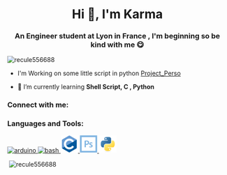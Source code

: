 <h1 align="center">Hi 👋, I'm Karma</h1>
<h3 align="center">An Engineer student at Lyon in France , I'm beginning so be kind with me 😋</h3>

<p align="left"> <img src="https://komarev.com/ghpvc/?username=recule556688&label=Profile%20views&color=0e75b6&style=flat" alt="recule556688" /> </p>

- I'm Working on some little script in python [Project_Perso](https://github.com/recule556688/Projet_Perso)

- 🌱 I’m currently learning **Shell Script, C , Python**

<h3 align="left">Connect with me:</h3>
<p align="left">
</p>

<h3 align="left">Languages and Tools:</h3>
<p align="left"> <a href="https://www.arduino.cc/" target="_blank" rel="noreferrer"> <img src="https://cdn.worldvectorlogo.com/logos/arduino-1.svg" alt="arduino" width="40" height="40"/> </a> <a href="https://www.gnu.org/software/bash/" target="_blank" rel="noreferrer"> <img src="https://www.vectorlogo.zone/logos/gnu_bash/gnu_bash-icon.svg" alt="bash" width="40" height="40"/> </a> <a href="https://www.cprogramming.com/" target="_blank" rel="noreferrer"> <img src="https://raw.githubusercontent.com/devicons/devicon/master/icons/c/c-original.svg" alt="c" width="40" height="40"/> </a> <a href="https://www.photoshop.com/en" target="_blank" rel="noreferrer"> <img src="https://raw.githubusercontent.com/devicons/devicon/master/icons/photoshop/photoshop-line.svg" alt="photoshop" width="40" height="40"/> </a> <a href="https://www.python.org" target="_blank" rel="noreferrer"> <img src="https://raw.githubusercontent.com/devicons/devicon/master/icons/python/python-original.svg" alt="python" width="40" height="40"/> </a> </p>

<p>&nbsp;<img align="center" src="https://github-readme-stats.vercel.app/api?username=recule556688&show_icons=true&locale=en" alt="recule556688" /></p>
